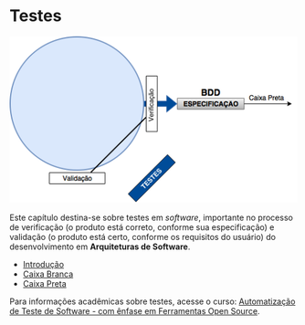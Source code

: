# Testes

![](/images/testes.png)

Este capítulo destina-se sobre testes em _software_, importante no processo de verificação \(o produto está correto, conforme sua especificação\) e validação \(o produto está certo, conforme os requisitos do usuário\) do desenvolvimento em **Arquiteturas de Software**.

* [Introdução](/testes/introducao.md)
* [Caixa Branca](/testes/caixa-branca.md)
* [Caixa Preta](/testes/caixa-preta.md)

Para informações acadêmicas sobre testes, acesse o curso: [Automatização de Teste de Software - com ênfase em Ferramentas Open Source](http://napsol.icmc.usp.br/ats/).

